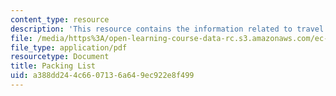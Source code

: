 ```yaml
---
content_type: resource
description: 'This resource contains the information related to travel packing. '
file: /media/https%3A/open-learning-course-data-rc.s3.amazonaws.com/ec-711-d-lab-energy-spring-2011/a388dd244c6607136a649ec922e8f499_MITEC_711S11_trip_pack.pdf
file_type: application/pdf
resourcetype: Document
title: Packing List
uid: a388dd24-4c66-0713-6a64-9ec922e8f499
---
```

